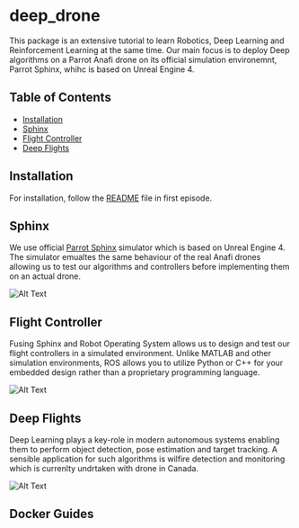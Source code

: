 # deep_drone

This package is an extensive tutorial to learn Robotics, Deep Learning and Reinforcement Learning at the same time. Our main focus is to deploy Deep algorithms on a Parrot Anafi drone on its official simulation environemnt, Parrot Sphinx, whihc is based on Unreal Engine 4. 


<!-- ![GIF](./repo/frame/test_pursuit_z.gif) -->

## Table of Contents

- [Installation](#installation)
- [Sphinx](#sphinx)
- [Flight Controller](#flight-controller)
- [Deep Flights](#deep-flights)



## Installation

For installation, follow the [README](src/Ep1_Installations/README.md) file in first episode.



## Sphinx

We use official [Parrot Sphinx](https://developer.parrot.com/docs/sphinx/index.html) simulator which is based on Unreal Engine 4. The simulator emualtes the same behaviour of the real Anafi drones allowing us to test our algorithms and controllers before implementing them on an actual drone.


![Alt Text](./media/Keyboard.png)


## Flight Controller

Fusing Sphinx and Robot Operating System allows us to design and test our flight controllers in a simulated environment. Unlike MATLAB and other simulation environments, ROS allows you to utilize Python or C++ for your embedded design rather than a proprietary programming language.


![Alt Text](./media/PID.png)

## Deep Flights

Deep Learning plays a key-role in modern autonomous systems enabling them to perform object detection, pose estimation and target tracking. A sensible application for such algorithms is wilfire detection and monitoring which is currenlty undrtaken with drone in Canada.


![Alt Text](./media/Detector.png)


## Docker Guides

